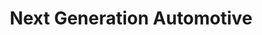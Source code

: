 ---
title: "Next Generation Automotive"
url: /south-burlington/next-generation-automotive/
shop: car repair
---